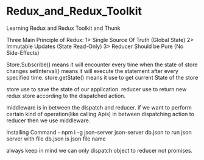 ﻿# Redux_and_Redux_Toolkit
 
 Learning Redux and Redux Toolkit and Thunk

 Three Main Principle of Redux:
 1> Single Source Of Truth (Global State) 
 2> Immutable Updates (State Read-Only)
 3> Reducer Should be Pure (No Side-Effects)

 Store.Subscribe() means it will encounter every time when the state of store changes
 setInterval() means it will execute the statement after every specified time.
 store.getState() means it use to get current State of the store

 store use to save the state of our application.
 reducer use to return new redux store according to the dispatched action.

 middleware is in between the dispatch and reducer.
 if we want to perform certain kind of operation(like calling Apis) in between dispatching action to reducer then we use middleware.

 Installing Command -  npm i -g json-server 
 json-server db.json to run json server with file
 db.json is json file name

always keep in mind we can only dispatch object to reducer not promises.